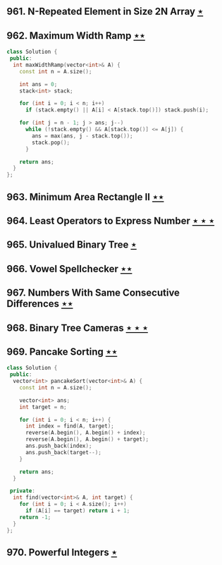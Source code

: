## 961. N-Repeated Element in Size 2N Array [$\star$](https://leetcode.com/problems/n-repeated-element-in-size-2n-array)

## 962. Maximum Width Ramp [$\star\star$](https://leetcode.com/problems/maximum-width-ramp)

```cpp
class Solution {
 public:
  int maxWidthRamp(vector<int>& A) {
    const int n = A.size();

    int ans = 0;
    stack<int> stack;

    for (int i = 0; i < n; i++)
      if (stack.empty() || A[i] < A[stack.top()]) stack.push(i);

    for (int j = n - 1; j > ans; j--)
      while (!stack.empty() && A[stack.top()] <= A[j]) {
        ans = max(ans, j - stack.top());
        stack.pop();
      }

    return ans;
  }
};
```

## 963. Minimum Area Rectangle II [$\star\star$](https://leetcode.com/problems/minimum-area-rectangle-ii)

## 964. Least Operators to Express Number [$\star\star\star$](https://leetcode.com/problems/least-operators-to-express-number)

## 965. Univalued Binary Tree [$\star$](https://leetcode.com/problems/univalued-binary-tree)

## 966. Vowel Spellchecker [$\star\star$](https://leetcode.com/problems/vowel-spellchecker)

## 967. Numbers With Same Consecutive Differences [$\star\star$](https://leetcode.com/problems/numbers-with-same-consecutive-differences)

## 968. Binary Tree Cameras [$\star\star\star$](https://leetcode.com/problems/binary-tree-cameras)

## 969. Pancake Sorting [$\star\star$](https://leetcode.com/problems/pancake-sorting)

```cpp
class Solution {
 public:
  vector<int> pancakeSort(vector<int>& A) {
    const int n = A.size();

    vector<int> ans;
    int target = n;

    for (int i = 0; i < n; i++) {
      int index = find(A, target);
      reverse(A.begin(), A.begin() + index);
      reverse(A.begin(), A.begin() + target);
      ans.push_back(index);
      ans.push_back(target--);
    }

    return ans;
  }

 private:
  int find(vector<int>& A, int target) {
    for (int i = 0; i < A.size(); i++)
      if (A[i] == target) return i + 1;
    return -1;
  }
};
```

## 970. Powerful Integers [$\star$](https://leetcode.com/problems/powerful-integers)
